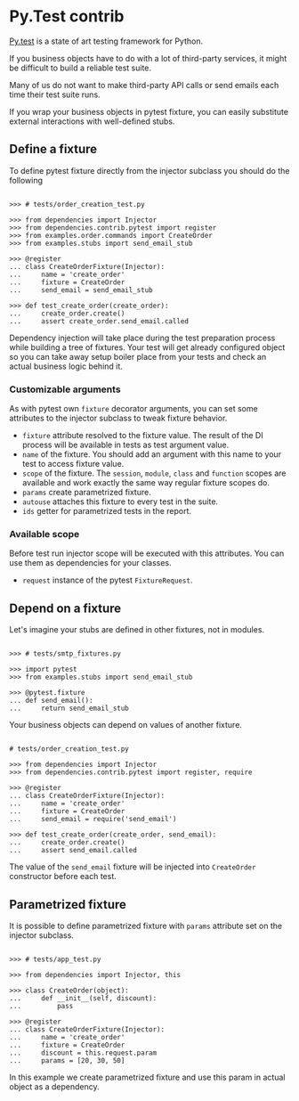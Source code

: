# Py.Test contrib

[Py.test](https://docs.pytest.org/) is a state of art testing framework
for Python.

If you business objects have to do with a lot of third-party services,
it might be difficult to build a reliable test suite.

Many of us do not want to make third-party API calls or send emails each
time their test suite runs.

If you wrap your business objects in pytest fixture, you can easily
substitute external interactions with well-defined stubs.

## Define a fixture

To define pytest fixture directly from the injector subclass you should
do the following

```pycon

>>> # tests/order_creation_test.py

>>> from dependencies import Injector
>>> from dependencies.contrib.pytest import register
>>> from examples.order.commands import CreateOrder
>>> from examples.stubs import send_email_stub

>>> @register
... class CreateOrderFixture(Injector):
...     name = 'create_order'
...     fixture = CreateOrder
...     send_email = send_email_stub

>>> def test_create_order(create_order):
...     create_order.create()
...     assert create_order.send_email.called

```

Dependency injection will take place during the test preparation process
while building a tree of fixtures. Your test will get already configured
object so you can take away setup boiler place from your tests and check
an actual business logic behind it.

### Customizable arguments

As with pytest own `fixture` decorator arguments, you can set some
attributes to the injector subclass to tweak fixture behavior.

- `fixture` attribute resolved to the fixture value. The result of the
  DI process will be available in tests as test argument value.
- `name` of the fixture. You should add an argument with this name to
  your test to access fixture value.
- `scope` of the fixture. The `session`, `module`, `class` and
  `function` scopes are available and work exactly the same way
  regular fixture scopes do.
- `params` create parametrized fixture.
- `autouse` attaches this fixture to every test in the suite.
- `ids` getter for parametrized tests in the report.

### Available scope

Before test run injector scope will be executed with this attributes.
You can use them as dependencies for your classes.

- `request` instance of the pytest `FixtureRequest`.

## Depend on a fixture

Let's imagine your stubs are defined in other fixtures, not in modules.

```pycon

>>> # tests/smtp_fixtures.py

>>> import pytest
>>> from examples.stubs import send_email_stub

>>> @pytest.fixture
... def send_email():
...     return send_email_stub

```

Your business objects can depend on values of another fixture.

```pycon

# tests/order_creation_test.py

>>> from dependencies import Injector
>>> from dependencies.contrib.pytest import register, require

>>> @register
... class CreateOrderFixture(Injector):
...     name = 'create_order'
...     fixture = CreateOrder
...     send_email = require('send_email')

>>> def test_create_order(create_order, send_email):
...     create_order.create()
...     assert send_email.called

```

The value of the `send_email` fixture will be injected into
`CreateOrder` constructor before each test.

## Parametrized fixture

It is possible to define parametrized fixture with `params` attribute
set on the injector subclass.

```pycon

>>> # tests/app_test.py

>>> from dependencies import Injector, this

>>> class CreateOrder(object):
...     def __init__(self, discount):
...         pass

>>> @register
... class CreateOrderFixture(Injector):
...     name = 'create_order'
...     fixture = CreateOrder
...     discount = this.request.param
...     params = [20, 30, 50]

```

In this example we create parametrized fixture and use this param in
actual object as a dependency.

